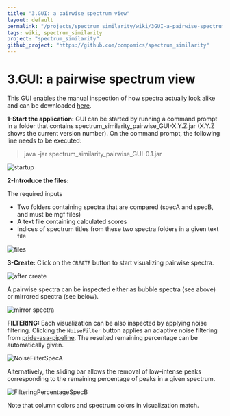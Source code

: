 ```yaml
---
title: "3.GUI: a pairwise spectrum view"
layout: default
permalink: "/projects/spectrum_similarity/wiki/3GUI-a-pairwise-spectrum-view"
tags: wiki, spectrum_similarity
project: "spectrum_similarity"
github_project: "https://github.com/compomics/spectrum_similarity"
---
```


# 3.GUI: a pairwise spectrum view
This GUI enables the manual inspection of how spectra actually look alike and can be downloaded [here](http://genesis.ugent.be/maven2/com/compomics/spectrum_similarity_pairwise_GUI/0.1/spectrum_similarity_pairwise_GUI-0.1.zip).


**1-Start the application:** GUI can be started by running a command prompt in a folder that contains spectrum_similarity_pairwise_GUI-X.Y.Z.jar (X.Y.Z shows the current version number). On the command prompt, the following line needs to be executed:


> java -jar spectrum_similarity_pairwise_GUI-0.1.jar


![startup](https://dl.dropboxusercontent.com/u/10018463/github_wiki_pages/pairwise/step1_startup.PNG)


**2-Introduce the files:**

The required inputs 
- Two folders containing spectra that are compared (specA and specB, and must be mgf files) 
- A text file containing calculated scores
- Indices of spectrum titles from these two spectra folders in a given text file

![files](https://dl.dropboxusercontent.com/u/10018463/github_wiki_pages/pairwise/step2_initial.PNG)


**3-Create:** Click on the `CREATE` button to start visualizing pairwise spectra.

 ![after create](https://dl.dropboxusercontent.com/u/10018463/github_wiki_pages/pairwise/Step2-starting.PNG)


A pairwise spectra can be inspected either as bubble spectra (see above) or mirrored spectra (see below).


![mirror spectra](https://dl.dropboxusercontent.com/u/10018463/github_wiki_pages/pairwise/Step3-mirror.PNG)



**FILTERING:** Each visualization can be also inspected by applying noise filtering. Clicking the `NoiseFilter` button applies an adaptive noise filtering from [pride-asa-pipeline](/projects/pride-asa-pipeline). The resulted remaining percentage can be automatically given.


![NoiseFilterSpecA](https://dl.dropboxusercontent.com/u/10018463/github_wiki_pages/pairwise/Step4-NoiseFilteringSpecA.PNG)



Alternatively, the sliding bar allows the removal of low-intense peaks corresponding to the remaining percentage of peaks in a given spectrum. 


![FilteringPercentageSpecB](https://dl.dropboxusercontent.com/u/10018463/github_wiki_pages/pairwise/Step5-FilteringPercentageSpecB.PNG)


Note that column colors and spectrum colors in visualization match. 
